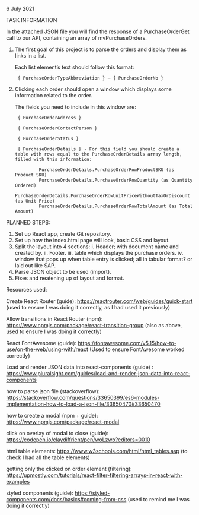 6 July 2021

TASK INFORMATION

In the attached JSON file you will find the response of a PurchaseOrderGet call to our API, containing an array of mvPurchaseOrders.

1. The first goal of this project is to parse the orders and display them as links in a list.

    Each list element’s text should follow this format:

        { PurchaseOrderTypeAbbreviation } – { PurchaseOrderNo }

2. Clicking each order should open a window which displays some information related to the order.

    The fields you need to include in this window are:

        { PurchaseOrderAddress }

        { PurchaseOrderContactPerson }

        { PurchaseOrderStatus }

        { PurchaseOrderDetails } - For this field you should create a table with rows equal to the PurchaseOrderDetails array length, filled with this information:

                PurchaseOrderDetails.PurchaseOrderRowProductSKU (as Product SKU)
                PurchaseOrderDetails.PurchaseOrderRowQuantity (as Quantity Ordered)
                PurchaseOrderDetails.PurchaseOrderRowUnitPriceWithoutTaxOrDiscount (as Unit Price)
                PurchaseOrderDetails.PurchaseOrderRowTotalAmount (as Total Amount)




PLANNED STEPS:

1. Set up React app, create Git repository.
2. Set up how the index.html page will look, basic CSS and layout.
3. Split the layout into 4 sections:
        i. Header; with document name and created by.
        ii. Footer.
        iii. table which displays the purchase orders.
        iv. window that pops up when table entry is clicked; all in tabular format? or laid out like SAP.
4. Parse JSON object to be used (import).
5. Fixes and neatening up of layout and format.


Resources used:

Create React Router (guide):
https://reactrouter.com/web/guides/quick-start (used to ensure I was doing it correctly, as I had used it previously)

Allow transitions in React Router (npm):
https://www.npmjs.com/package/react-transition-group (also as above, used to ensure I was doing it correctly)

React FontAwesome (guide):
https://fontawesome.com/v5.15/how-to-use/on-the-web/using-with/react (Used to ensure FontAwesome worked correctly)


Load and render JSON data into react-components (guide) : https://www.pluralsight.com/guides/load-and-render-json-data-into-react-components

how to parse json file (stackoverflow):
https://stackoverflow.com/questions/33650399/es6-modules-implementation-how-to-load-a-json-file/33650470#33650470


how to create a modal (npm + guide):
https://www.npmjs.com/package/react-modal

click on overlay of modal to close (guide):
https://codepen.io/claydiffrient/pen/woLzwo?editors=0010

html table elements: 
https://www.w3schools.com/html/html_tables.asp (to check I had all the table elements)

getting only the clicked on order element (filtering):
https://upmostly.com/tutorials/react-filter-filtering-arrays-in-react-with-examples

styled components (guide):
https://styled-components.com/docs/basics#coming-from-css (used to remind me I was doing it correctly)